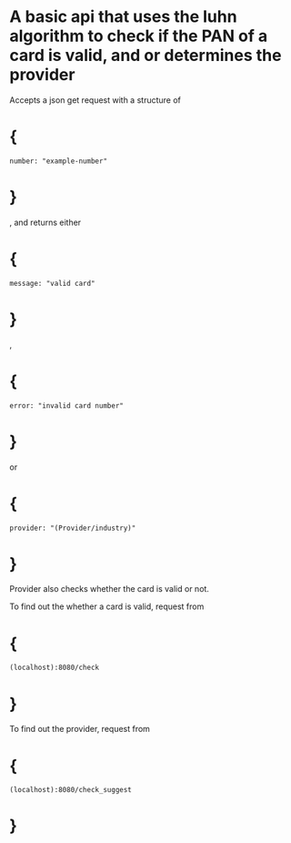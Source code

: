 # A basic api that uses the luhn algorithm to check if the PAN of a card is valid, and or determines the provider

Accepts a json get request with a structure of 

# {
    number: "example-number"
# }
, and returns either

# {
    message: "valid card"
# }
,
# {
    error: "invalid card number"
# }
or
# {
    provider: "(Provider/industry)"
# }

Provider also checks whether the card is valid or not.

To find out the whether a card is valid, request from 
# {
    (localhost):8080/check
# }

To find out the provider, request from 
# {
    (localhost):8080/check_suggest
# }